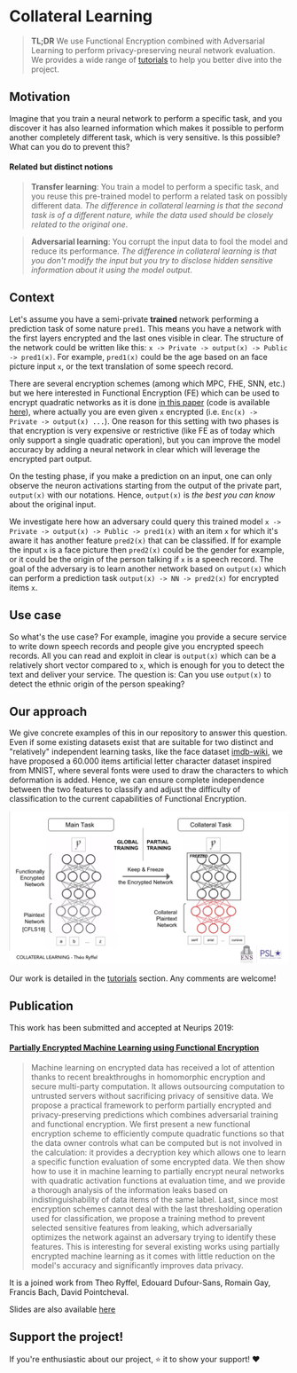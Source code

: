# Collateral Learning

> **TL;DR** We use Functional Encryption combined with Adversarial Learning to perform privacy-preserving neural network evaluation. We provides a wide range of [tutorials](./tutorials) to help you better dive into the project.

## Motivation

Imagine that you train a neural network to perform a specific task, and you discover it has also learned information which makes it possible to perform another completely different task, which is very sensitive. Is this possible? What can you do to prevent this?

#### Related but distinct notions
 > **Transfer learning**: You train a model to perform a specific task, and you reuse this pre-trained model to perform a related task on possibly different data. _The difference in collateral learning is that the second task is of a different nature, while the data used should be closely related to the original one_.
 
 > **Adversarial learning**: You corrupt the input data to fool the model and reduce its performance. _The difference in collateral learning is that you don't modify the input but you try to disclose hidden sensitive information about it using the model output_.

## Context

Let's assume you have a semi-private **trained** network performing a prediction task of some nature `pred1`. This means you have a network with the first layers encrypted and the last ones visible in clear. The structure of the network could be written like this: `x -> Private -> output(x) -> Public -> pred1(x)`. For example, `pred1(x)` could be the age based on an face picture input `x`, or the text translation of some speech record.

There are several encryption schemes (among which MPC, FHE, SNN, etc.) but we here interested in Functional Encryption (FE) which can be used to encrypt quadratic networks as it is done [in this paper](https://eprint.iacr.org/2018/206) (code is available [here](https://github.com/edufoursans/reading-in-the-dark)), where actually you are even given `x` encrypted (i.e. `Enc(x) -> Private -> output(x) ...`). One reason for this setting with two phases is that encryption is very expensive or restrictive (like FE as of today which only support a single quadratic operation), but you can improve the model accuracy by adding a neural network in clear which will leverage the encrypted part output.

On the testing phase, if you make a prediction on an input, one can only observe the neuron activations starting from the output of the private part, `output(x)` with our notations. Hence, `output(x)` is _the best you can know_ about the original input.

We investigate here how an adversary could query this trained model `x -> Private -> output(x) -> Public -> pred1(x)` with an item `x` for which it's aware it has another feature `pred2(x)` that can be classified. If for example the input `x` is a face picture then `pred2(x)` could be the gender for example, or it could be the origin of the person talking if `x` is a speech record. The goal of the adversary is to learn another network based on `output(x)` which can perform a prediction task `output(x) -> NN -> pred2(x)` for encrypted items `x`.

## Use case

So what's the use case? For example, imagine you provide a secure service to write down speech records and people give you encrypted speech records. All you can read and exploit in clear is `output(x)` which can be a relatively short vector compared to `x`, which is enough for you to detect the text and deliver your service. The question is: Can you use `output(x)` to detect the ethnic origin of the person speaking?

## Our approach

We give concrete examples of this in our repository to answer this question. Even if some existing datasets exist that are suitable for two distinct and "relatively" independent learning tasks, like the face dataset [imdb-wiki](https://data.vision.ee.ethz.ch/cvl/rrothe/imdb-wiki/), we have proposed a 60.000 items artificial letter character dataset inspired from MNIST, where several fonts were used to draw the characters to which deformation is added. Hence, we can ensure complete independence between the two features to classify and adjust the difficulty of classification to the current capabilities of Functional Encryption.

![Bilby Stampede](./img/collateral_learning.png)

Our work is detailed in the [tutorials](./tutorials) section. Any comments are welcome!

## Publication

This work has been submitted and accepted at Neurips 2019:

#### [Partially Encrypted Machine Learning using Functional Encryption](https://arxiv.org/abs/1905.10214)

> Machine learning on encrypted data has received a lot of attention thanks to recent breakthroughs in homomorphic encryption and secure multi-party computation. It allows outsourcing computation to untrusted servers without sacrificing privacy of sensitive data. We propose a practical framework to perform partially encrypted and privacy-preserving predictions which combines adversarial training and functional encryption. We first present a new functional encryption scheme to efficiently compute quadratic functions so that the data owner controls what can be computed but is not involved in the calculation: it provides a decryption key which allows one to learn a specific function evaluation of some encrypted data. We then show how to use it in machine learning to partially encrypt neural networks with quadratic activation functions at evaluation time, and we provide a thorough analysis of the information leaks based on indistinguishability of data items of the same label. Last, since most encryption schemes cannot deal with the last thresholding operation used for classification, we propose a training method to prevent selected sensitive features from leaking, which adversarially optimizes the network against an adversary trying to identify these features. This is interesting for several existing works using partially encrypted machine learning as it comes with little reduction on the model's accuracy and significantly improves data privacy.

It is a joined work from Theo Ryffel, Edouard Dufour-Sans, Romain Gay, Francis Bach, David Pointcheval.

Slides are also available [here](https://www.drauo.de/static/slides/mlfe.pdf)

## Support the project!

If you're enthusiastic about our project, ⭐️ it to show your support! :heart:
